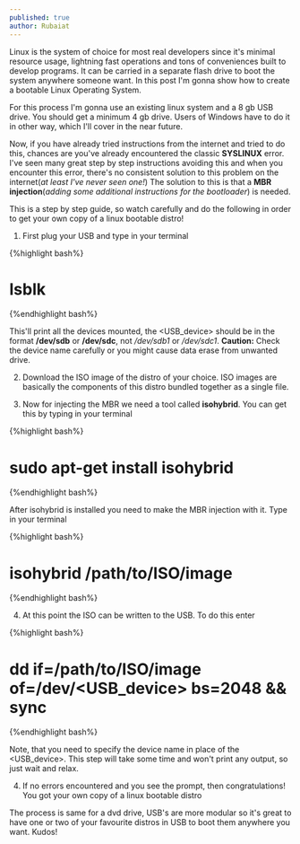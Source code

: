```yaml
---
published: true
author: Rubaiat
---
```

Linux is the system of choice for most real developers since it's minimal resource usage, lightning fast operations and tons of conveniences built to develop programs. It can be carried in a separate flash drive to boot the system anywhere someone want. In this post I'm gonna show how to create a bootable Linux Operating System.

For this process I'm gonna use an existing linux system and a 8 gb USB drive. You should get a minimum 4 gb drive. Users of Windows have to do it in other way, which I'll cover in the near future.

Now, if you have already tried instructions from the internet and tried to do this, chances are you've already encountered the classic **SYSLINUX** error. I've seen many great step by step instructions avoiding this and when you encounter this error, there's no consistent solution to this problem on the internet(_at least I've never seen one!_) The solution to this is that a **MBR injection**(_adding some additional instructions for the bootloader_) is needed.

This is a step by step guide, so watch carefully and do the following in order to get your own copy of a linux bootable distro!
 
1. First plug your USB and type in your terminal

{%highlight bash%}
# lsblk
{%endhighlight bash%}

This'll print all the devices mounted, the <USB_device> should be in the format **/dev/sdb** or **/dev/sdc**, not _/dev/sdb1_ or _/dev/sdc1_. **Caution:** Check the device name carefully or you might cause data erase from unwanted drive.

2. Download the ISO image of the distro of your choice. ISO images are basically the components of this distro bundled together as a single file.

3. Now for injecting the MBR we need a tool called **isohybrid**. You can get this by typing in your terminal

{%highlight bash%}
# sudo apt-get install isohybrid
{%endhighlight bash%}

After isohybrid is installed you need to make the MBR injection with it. Type in your terminal

{%highlight bash%}
# isohybrid /path/to/ISO/image
{%endhighlight bash%}

4. At this point the ISO can be written to the USB. To do this enter

{%highlight bash%}
# dd if=/path/to/ISO/image of=/dev/<USB_device> bs=2048 && sync
{%endhighlight bash%}

Note, that you need to specify the device name in place of the <USB_device>.
This step will take some time and won't print any output, so just wait and relax.

4. If no errors encountered and you see the prompt, then congratulations! You got your own copy of a linux bootable distro

The process is same for a dvd drive, USB's are more modular so it's great to have one or two of your favourite distros in USB to boot them anywhere you want. Kudos!
